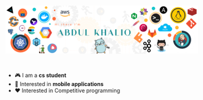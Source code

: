 <img src="https://raw.githubusercontent.com/kha7iq/kha7iq/main/assets/banner.png" alt="Introduction Banner.." style="text-align: center; margin-bottom: 30px;" />

-   :video_game: I am a **cs student**
-   :monocle_face: Interested in  **mobile applications**
-   :heart:  Interested in Competitive programming
